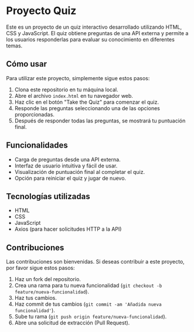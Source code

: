 # Proyecto Quiz

Este es un proyecto de un quiz interactivo desarrollado utilizando HTML, CSS y JavaScript. El quiz obtiene preguntas de una API externa y permite a los usuarios responderlas para evaluar su conocimiento en diferentes temas.

## Cómo usar

Para utilizar este proyecto, simplemente sigue estos pasos:

1. Clona este repositorio en tu máquina local.
2. Abre el archivo `index.html` en tu navegador web.
3. Haz clic en el botón "Take the Quiz" para comenzar el quiz.
4. Responde las preguntas seleccionando una de las opciones proporcionadas.
5. Después de responder todas las preguntas, se mostrará tu puntuación final.

## Funcionalidades

- Carga de preguntas desde una API externa.
- Interfaz de usuario intuitiva y fácil de usar.
- Visualización de puntuación final al completar el quiz.
- Opción para reiniciar el quiz y jugar de nuevo.

## Tecnologías utilizadas

- HTML
- CSS
- JavaScript
- Axios (para hacer solicitudes HTTP a la API)

## Contribuciones

Las contribuciones son bienvenidas. Si deseas contribuir a este proyecto, por favor sigue estos pasos:

1. Haz un fork del repositorio.
2. Crea una rama para tu nueva funcionalidad (`git checkout -b feature/nueva-funcionalidad`).
3. Haz tus cambios.
4. Haz commit de tus cambios (`git commit -am 'Añadida nueva funcionalidad'`).
5. Sube tu rama (`git push origin feature/nueva-funcionalidad`).
6. Abre una solicitud de extracción (Pull Request).


